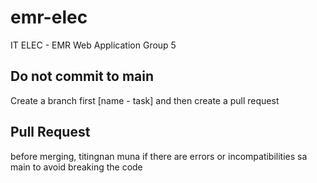 # emr-elec
IT ELEC - EMR Web Application Group 5

## Do not commit to main
Create a branch first [name - task] and then create a pull request

## Pull Request
before merging, titingnan muna if there are errors or incompatibilities sa main to avoid breaking the code
